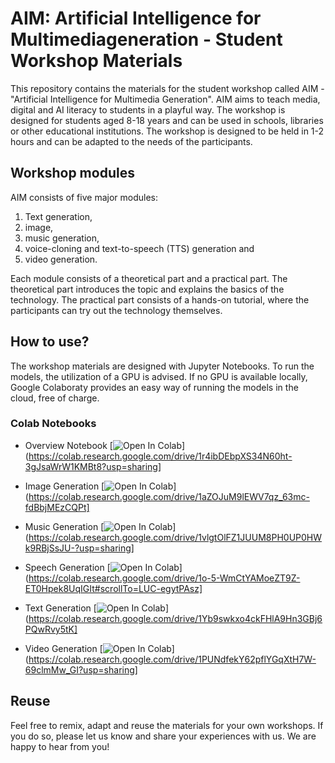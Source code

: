 # AIM: Artificial Intelligence for Multimediageneration - Student Workshop Materials

This repository contains the materials for the student workshop called AIM - "Artificial Intelligence for Multimedia Generation".
AIM aims to teach media, digital and AI literacy to students in a playful way. The workshop is designed for students aged 8-18 years and can be used in schools, libraries or other educational institutions. The workshop is designed to be held in 1-2 hours and can be adapted to the needs of the participants.

## Workshop modules

AIM consists of five major modules:

1. Text generation,
2. image,
3. music generation,
4. voice-cloning and text-to-speech (TTS) generation and
5. video generation.

Each module consists of a theoretical part and a practical part. The theoretical part introduces the topic and explains the basics of the technology. The practical part consists of a hands-on tutorial, where the participants can try out the technology themselves.

## How to use?

The workshop materials are designed with Jupyter Notebooks. To run the models, the utilization of a GPU is advised. If no GPU is available locally, Google Colaboraty provides an easy way of running the models in the cloud, free of charge.

### Colab Notebooks
- Overview Notebook [![Open In Colab](https://colab.research.google.com/assets/colab-badge.svg)](https://colab.research.google.com/drive/1r4ibDEbpXS34N60ht-3gJsaWrW1KMBt8?usp=sharing]
  
- Image Generation [![Open In Colab](https://colab.research.google.com/assets/colab-badge.svg)](https://colab.research.google.com/drive/1aZOJuM9lEWV7qz_63mc-fdBbjMEzCQPt]
- Music Generation [![Open In Colab](https://colab.research.google.com/assets/colab-badge.svg)](https://colab.research.google.com/drive/1vlgtOlFZ1JUUM8PH0UP0HWk9RBjSsJU-?usp=sharing]
- Speech Generation [![Open In Colab](https://colab.research.google.com/assets/colab-badge.svg)](https://colab.research.google.com/drive/1o-5-WmCtYAMoeZT9Z-ET0Hpek8UqIGIt#scrollTo=LUC-egytPAsz]
- Text Generation [![Open In Colab](https://colab.research.google.com/assets/colab-badge.svg)](https://colab.research.google.com/drive/1Yb9swkxo4ckFHlA9Hn3GBj6PQwRvy5tK]
- Video Generation [![Open In Colab](https://colab.research.google.com/assets/colab-badge.svg)](https://colab.research.google.com/drive/1PUNdfekY62pflYGqXtH7W-69clmMw_GI?usp=sharing]

## Reuse

Feel free to remix, adapt and reuse the materials for your own workshops. If you do so, please let us know and share your experiences with us. We are happy to hear from you!
